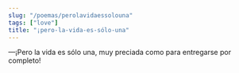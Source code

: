 ```yaml
---
slug: "/poemas/perolavidaessolouna"
tags: ["love"]
title: "¡pero-la-vida-es-sólo-una"
---
```

—¡Pero la vida es sólo una, muy preciada como para entregarse por completo!